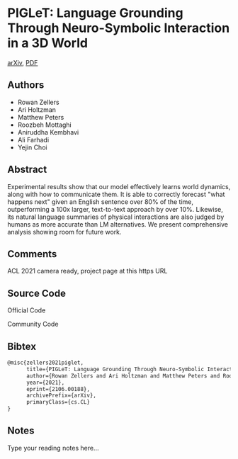 
# PIGLeT: Language Grounding Through Neuro-Symbolic Interaction in a 3D World

[arXiv](https://arxiv.org/abs/2106.0188), [PDF](https://arxiv.org/pdf/2106.0188.pdf)

## Authors

- Rowan Zellers
- Ari Holtzman
- Matthew Peters
- Roozbeh Mottaghi
- Aniruddha Kembhavi
- Ali Farhadi
- Yejin Choi

## Abstract

Experimental results show that our model effectively learns world dynamics, along with how to communicate them. It is able to correctly forecast "what happens next" given an English sentence over 80% of the time, outperforming a 100x larger, text-to-text approach by over 10%. Likewise, its natural language summaries of physical interactions are also judged by humans as more accurate than LM alternatives. We present comprehensive analysis showing room for future work.

## Comments

ACL 2021 camera ready, project page at this https URL

## Source Code

Official Code



Community Code



## Bibtex

```tex
@misc{zellers2021piglet,
      title={PIGLeT: Language Grounding Through Neuro-Symbolic Interaction in a 3D World}, 
      author={Rowan Zellers and Ari Holtzman and Matthew Peters and Roozbeh Mottaghi and Aniruddha Kembhavi and Ali Farhadi and Yejin Choi},
      year={2021},
      eprint={2106.00188},
      archivePrefix={arXiv},
      primaryClass={cs.CL}
}
```

## Notes

Type your reading notes here...

